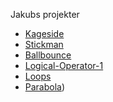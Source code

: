 Jakubs projekter
- [Kageside](kageside/)
- [Stickman](stickman/)
- [Ballbounce](bounce/)
- [Logical-Operator-1](logicalOperator/)
- [Loops](node/)
- [Parabola](parabola/))